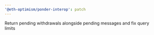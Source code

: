 ```yaml
---
'@eth-optimism/ponder-interop': patch
---
```


Return pending withdrawals alongside pending messages and fix query limits
